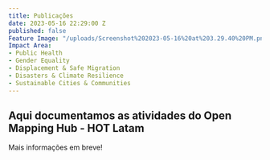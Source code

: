 ```yaml
---
title: Publicações
date: 2023-05-16 22:29:00 Z
published: false
Feature Image: "/uploads/Screenshot%202023-05-16%20at%203.29.40%20PM.png"
Impact Area:
- Public Health
- Gender Equality
- Displacement & Safe Migration
- Disasters & Climate Resilience
- Sustainable Cities & Communities
---
```


## Aqui documentamos as atividades do Open Mapping Hub - HOT Latam

Mais informações em breve!